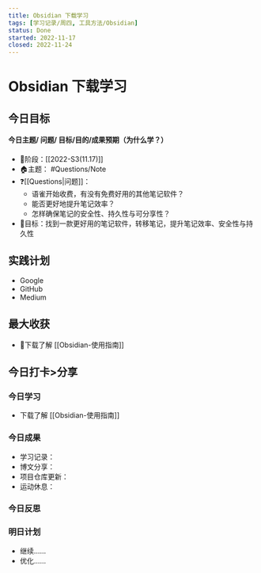 ```yaml
---
title: Obsidian 下载学习
tags: [学习记录/周四, 工具方法/Obsidian]
status: Done
started: 2022-11-17
closed: 2022-11-24
---
```

# Obsidian 下载学习
## 今日目标
#### 今日主题/ 问题/ 目标/目的/成果预期（**为什么学**？）
- 🚀阶段：[[2022-S3(11.17)]]
- 🏠主题： #Questions/Note
- ❓[[Questions|问题]]：
	- 语雀开始收费，有没有免费好用的其他笔记软件？
	- 能否更好地提升笔记效率？
	- 怎样确保笔记的安全性、持久性与可分享性？
- 🔭目标：找到一款更好用的笔记软件，转移笔记，提升笔记效率、安全性与持久性
## 实践计划
- Google
- GitHub
- Medium
## 最大收获
- 🫰下载了解 [[Obsidian-使用指南]]
## 今日打卡>分享
### 今日学习
- 下载了解 [[Obsidian-使用指南]]
### 今日成果
- 学习记录：
- 博文分享：
- 项目仓库更新：
- 运动休息：
### 今日反思
### 明日计划
- 继续……
- 优化……
